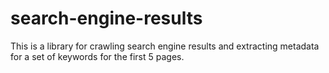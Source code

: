 # search-engine-results
This is a library for crawling search engine results and extracting metadata for a set of keywords for the first 5 pages.
